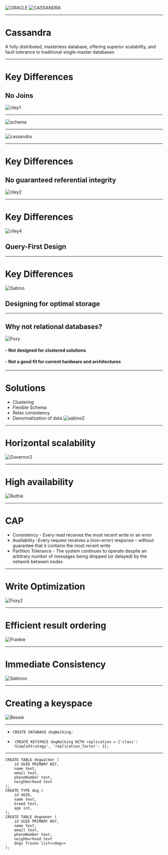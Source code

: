 ![ORACLE](pics/oracleLogo.png)
![CASSANDRA](pics/cassandraLogo.png)

---
# Cassandra
 A fully distributed, masterless database, offering superior scalability,
 and fault tolerance to traditional single-master databases

---
# Key Differences
## No Joins
![riley1](pics/Riley1.jpg)

---
![schema](pics/dogSchema.png)

---
![cassandra](pics/clustering.png)

---
# Key Differences
## No guaranteed referential integrity
![riley2](pics/Riley2.jpg)


---
# Key Differences
![riley4](pics/Riley4.jpg)
## Query-First Design


---
# Key Differences
![Sabino](pics/1.jpg)
## Designing for optimal storage

---
## Why not relational databases?
![Foxy](pics/20161228_203520.jpg)
#### - Not designed for clustered solutions
#### - Not a good fit for current hardware and architectures

---
# Solutions
- Clustering
- Flexible Schema
- Relax consistency
- Denormalization of data
![sabino2](pics/1419809252093.jpg)

---
# Horizontal scalability
![Governor2](pics/20160521_111220.jpg)

---
# High availability
![Ruthie](pics/ruuthie.jpg)

---
# CAP
- Consistency - Every read receives the most recent write or an error
- Availability -Every request receives a (non-error) response – without guarantee that it contains the most recent write
- Partition Tolerance - The system continues to operate despite an arbitrary number of messages being dropped (or delayed) by the network between nodes
---
# Write Optimization
![Foxy2](pics/foxysoxy1.jpg)

---
# Efficient result ordering
![Frankie](pics/frankmeister2.jpg)

---
# Immediate Consistency
![Sabinoo](pics/lilsabino2.jpg)

---
# Creating a keyspace
![Bessie](pics/20160908_155216.jpg)

---

- ```CREATE DATABASE dogWalking;```

- ``` CREATE KEYSPACE dogWalking WITH replication = {'class': 'SimpleStrategy', 'replication_factor': 1};```

---
``` 
CREATE TABLE dogwalker ( 
    id UUID PRIMARY KEY,
    name text,
    email text,
    phoneNumber text,
    neighborhood text
); 
CREATE TYPE dog ( 
    id UUID,
    name text,
    breed text,
    age int,
);
CREATE TABLE dogowner ( 
    id UUID PRIMARY KEY,
    name text,
    email text,
    phoneNumber text,
    neighborhood text
    dogs frozen list<<dog>>
);
```
